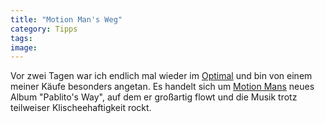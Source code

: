 ```yaml
---
title: "Motion Man's Weg"
category: Tipps
tags: 
image: 
---
```


Vor zwei Tagen war ich endlich mal wieder im [Optimal](http://www.optimal-records.de/) und bin von einem meiner Käufe besonders angetan. Es handelt sich um [Motion Mans](http://www.myspace.com/motionman) neues Album "Pablito's Way", auf dem er großartig flowt und die Musik trotz teilweiser Klischeehaftigkeit rockt.